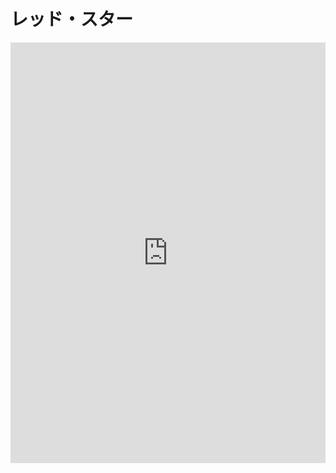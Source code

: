 # レッド・スター

<iframe frameborder="0" style="width:100%;height:673px;" src="https://viewer.diagrams.net/?tags=%7B%7D&lightbox=1&highlight=0000ff&edit=_blank&layers=1&nav=1&dark=auto#R%3Cmxfile%3E%3Cdiagram%20name%3D%22%E3%83%9A%E3%83%BC%E3%82%B81%22%20id%3D%22M3a2MUoJtjcK0XKK_ToJ%22%3E7Vxtb6M4EP41lnY%2FdMU7%2BCOkaU8n3d7qqtu9%2FUiCm7AlkAOySfvrz8Y2L8ZpCA0he6lUKWbAA555%2FHhmDAX6ZLW7T%2F318o8kQBHQlGAH9FugaaqmK%2FiHSJ6pxLIdKlikYcAuqgQP4QtiQtZvsQkDlDUuzJMkysN1UzhP4hjN84bMT9Nk27zsMYmad137C9QSPMz9qC39Fgb5kkodza7kv6FwseR3Vi1Iz6x8fjEbSbb0g2RbE%2BlToE%2FSJMlpa7WboIgYj9uF9rvbc7Z8sBTFeZcOfxnZj5fkZvb34%2B%2Fmcp18220X9zdMy08%2F2rABgykE0AKOB6YmcG3SoI%2BfP3ObpMkmDhBRqwDd2y7DHD2s%2FTk5u8UowLJlvorwkYqb7cfk90RpjnY1EXvse5SsUJ4%2B40vYWdNiJmQYguxwWzlE5VZe1pzBu%2FkMA4tSc2Um3GCWklstMj7HDzn8U31EP9J89%2Fmr8zKTWs0C0AHwDkx14GgAFhLnjvwRiQocgzVcC2hWhB%2FRm6W4tSAtMLWBdwvcqeRiQYIV7veH2tUfLeNLXNTZH5oxtkO0tkNEI6E4cAkf4KN55GdZOG%2FapQlqtAvzf0j7k8mOvrPrSPt2V7vs9pkfxHgotJOBZxATfK%2BfrToWR42eX1AaYmuglAnpCFDQ4qfWTMqSTTpHh2d57qcLlB%2FCddvtNbeaEq9yWYoiPw9%2FNh9X5mp2hy9JiAdSosqCEBu7jitVFfBCB8r61anuoKqShbkqaouWqgJ95dD7A1LvxBAmYVdo8pntsQaEFzfF9dE51zj5FK%2Bmq3nUZO1BDf3m8mtrz8G5rI86lzUBPuL06zyTRUXOeeex9Y66Op8dRJ19SagzRDLqizpTXIgGRp19YPVQq0jRhWw9cSbiMoIlkkCzuNilenTguqyB%2FxqnVL4u1TSXdye3uAPehEhaK9UyWc022XlWKV3wkwLbq5QjARwcapWCEs%2FZABrA84rECsf4Ws2FWO4A%2FIDkGrNwBpVwF7qezIVNKBD32EQz0dPMFS7PYUbTYZYjCSssicNE2j9dKqecnOHfljoctSqckOHtjgwPL4nhrd4ZgqhIXCoGZnj1uIw1TmLUBXNqDXEV%2FgaPDkbFhK02XWmrZfJ3LCpsIeuxz5w1qpK08Q2o6Orh0Tx3yNx9%2FWaa5nn9NlxyqjaWg2p1ePOCcNmhfNujRk9oiCGiqGhoaJhtaIgV3bLhtFCDQ628iRM%2FChcxARF2KKkVeiQgC%2Bd%2B5LITqzAISHcvRVn44s8KVQQbazLGYtSmB8xbomuTJxndciGqszxNntAkiZK0YpfHMIoEEXh7IGjBw4GgLA7UB4sDZZk%2BDb2ztR83vGL9u0mKmNyfPy2KeXszpxZyycRK%2FTjjlsC2UmrnIjKSm8BPnz6ki9kHPBj8tAr%2F%2BUh%2FyRmNMBg5qDc%2BfiwU8ts3crp9eKJDwCaho2A9rgVmYhnTUsaGmSy1t4FnkkSbJH8ucKyWe3psuL3JbLpAmhY0W2ZTlVfY%2F%2FR2c06%2BwvI07YiQefhVuVuo3WUrZ9TlWyzM9I7sDDhyRC4r6NDSTG1j92roVBF5oU2nMlQNRqccDQcqpQ5wIPDqnnMI5brGZVTFNAHk45cxteMS0f8v3XatitXe6BmDbsX9ir7ZkuGIis5Lt5okkb5euhUXv9LNo9Ht6bdDf81iOXfEhYdhujCde5fLW4rElWdoXpClTe9VFJ2TIScI2A4czpreapI0jcRjE7bJyfJcuvU8YQ0IuaQsZVzIduXFbS%2Frknj3KuOyzgRMETkWAWv2iQKz8oG4ojPvV%2BqyV56vNjBreWPswEzXTs4LZZA12gbUuLGTKuRUvUtYurg%2Ffe5XkU%2B7qTzyi4jj8rmqii%2BW9w6pD%2BJraFi8p9rP%2B70h2yg6L6PL9o3FLwhU7jGj%2BJbABa5SJUGvfW0kfHjANXo8EocGa3g8SHdgeVfeizeYRHv9U7EzfbfQnJ3SzxZ0iR8H%2B2xBP1PJRPmkqAfKJvhA%2FMZoXymlDOzPEMk7HcMBOiNGZP4GssqtkKN5X1DUekl9aN6XlFJ%2B%2FVBxVGgIa0eZ9B1dfReyRc1qvck4NDiO22bvFysqr9LUCanlshhD7%2Fs1iqioha%2BhQbF3D%2Fyqi6%2Bq1ow1jOFeYcOH1f8JoG6t%2FtuCPv0P%3C%2Fdiagram%3E%3C%2Fmxfile%3E"></iframe>
